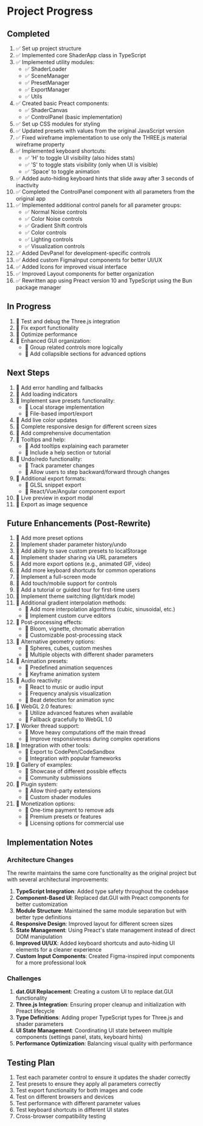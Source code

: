 # Project Progress

## Completed

1. ✅ Set up project structure
2. ✅ Implemented core ShaderApp class in TypeScript
3. ✅ Implemented utility modules:
   - ✅ ShaderLoader
   - ✅ SceneManager
   - ✅ PresetManager
   - ✅ ExportManager
   - ✅ Utils
4. ✅ Created basic Preact components:
   - ✅ ShaderCanvas
   - ✅ ControlPanel (basic implementation)
5. ✅ Set up CSS modules for styling
6. ✅ Updated presets with values from the original JavaScript version
7. ✅ Fixed wireframe implementation to use only the THREE.js material wireframe property
8. ✅ Implemented keyboard shortcuts:
   - ✅ 'H' to toggle UI visibility (also hides stats)
   - ✅ 'S' to toggle stats visibility (only when UI is visible)
   - ✅ 'Space' to toggle animation
9. ✅ Added auto-hiding keyboard hints that slide away after 3 seconds of inactivity
10. ✅ Completed the ControlPanel component with all parameters from the original app
11. ✅ Implemented additional control panels for all parameter groups:
    - ✅ Normal Noise controls
    - ✅ Color Noise controls
    - ✅ Gradient Shift controls
    - ✅ Color controls
    - ✅ Lighting controls
    - ✅ Visualization controls
12. ✅ Added DevPanel for development-specific controls
13. ✅ Added custom FigmaInput components for better UI/UX
14. ✅ Added Icons for improved visual interface
15. ✅ Improved Layout components for better organization
16. ✅ Rewritten app using Preact version 10 and TypeScript using the Bun package manager

## In Progress

1. 🔄 Test and debug the Three.js integration
2. 🔄 Fix export functionality
3. 🔄 Optimize performance
4. 🔄 Enhanced GUI organization:
   - 🔄 Group related controls more logically
   - 🔄 Add collapsible sections for advanced options

## Next Steps

1. 📝 Add error handling and fallbacks
2. 📝 Add loading indicators
3. 📝 Implement save presets functionality:
   - 📝 Local storage implementation
   - 📝 File-based import/export
4. 📝 Add live color updates
5. 📝 Complete responsive design for different screen sizes
6. 📝 Add comprehensive documentation
7. 📝 Tooltips and help:
   - 📝 Add tooltips explaining each parameter
   - 📝 Include a help section or tutorial
8. 📝 Undo/redo functionality:
   - 📝 Track parameter changes
   - 📝 Allow users to step backward/forward through changes
9. 📝 Additional export formats:
   - 📝 GLSL snippet export
   - 📝 React/Vue/Angular component export
10. 📝 Live preview in export modal
11. 📝 Export as image sequence

## Future Enhancements (Post-Rewrite)

1. 🔮 Add more preset options
2. 🔮 Implement shader parameter history/undo
3. 🔮 Add ability to save custom presets to localStorage
4. 🔮 Implement shader sharing via URL parameters
5. 🔮 Add more export options (e.g., animated GIF, video)
6. 🔮 Add more keyboard shortcuts for common operations
7. 🔮 Implement a full-screen mode
8. 🔮 Add touch/mobile support for controls
9. 🔮 Add a tutorial or guided tour for first-time users
10. 🔮 Implement theme switching (light/dark mode)
11. 🔮 Additional gradient interpolation methods:
    - 🔮 Add more interpolation algorithms (cubic, sinusoidal, etc.)
    - 🔮 Implement custom curve editors
12. 🔮 Post-processing effects:
    - 🔮 Bloom, vignette, chromatic aberration
    - 🔮 Customizable post-processing stack
13. 🔮 Alternative geometry options:
    - 🔮 Spheres, cubes, custom meshes
    - 🔮 Multiple objects with different shader parameters
14. 🔮 Animation presets:
    - 🔮 Predefined animation sequences
    - 🔮 Keyframe animation system
15. 🔮 Audio reactivity:
    - 🔮 React to music or audio input
    - 🔮 Frequency analysis visualization
    - 🔮 Beat detection for animation sync
16. 🔮 WebGL 2.0 features:
    - 🔮 Utilize advanced features when available
    - 🔮 Fallback gracefully to WebGL 1.0
17. 🔮 Worker thread support:
    - 🔮 Move heavy computations off the main thread
    - 🔮 Improve responsiveness during complex operations
18. 🔮 Integration with other tools:
    - 🔮 Export to CodePen/CodeSandbox
    - 🔮 Integration with popular frameworks
19. 🔮 Gallery of examples:
    - 🔮 Showcase of different possible effects
    - 🔮 Community submissions
20. 🔮 Plugin system:
    - 🔮 Allow third-party extensions
    - 🔮 Custom shader modules
21. 🔮 Monetization options:
    - 🔮 One-time payment to remove ads
    - 🔮 Premium presets or features
    - 🔮 Licensing options for commercial use

## Implementation Notes

### Architecture Changes

The rewrite maintains the same core functionality as the original project but with several architectural improvements:

1. **TypeScript Integration**: Added type safety throughout the codebase
2. **Component-Based UI**: Replaced dat.GUI with Preact components for better customization
3. **Module Structure**: Maintained the same module separation but with better type definitions
4. **Responsive Design**: Improved layout for different screen sizes
5. **State Management**: Using Preact's state management instead of direct DOM manipulation
6. **Improved UI/UX**: Added keyboard shortcuts and auto-hiding UI elements for a cleaner experience
7. **Custom Input Components**: Created Figma-inspired input components for a more professional look

### Challenges

1. **dat.GUI Replacement**: Creating a custom UI to replace dat.GUI functionality
2. **Three.js Integration**: Ensuring proper cleanup and initialization with Preact lifecycle
3. **Type Definitions**: Adding proper TypeScript types for Three.js and shader parameters
4. **UI State Management**: Coordinating UI state between multiple components (settings panel, stats, keyboard hints)
5. **Performance Optimization**: Balancing visual quality with performance

## Testing Plan

1. Test each parameter control to ensure it updates the shader correctly
2. Test presets to ensure they apply all parameters correctly
3. Test export functionality for both images and code
4. Test on different browsers and devices
5. Test performance with different parameter values
6. Test keyboard shortcuts in different UI states
7. Cross-browser compatibility testing
